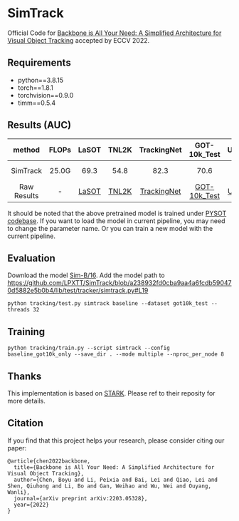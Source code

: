 SimTrack
=========================================
Official Code for [Backbone is All Your Need: A Simplified Architecture for Visual Object Tracking](https://arxiv.org/abs/2107.02960) accepted by ECCV 2022.


## Requirements
- python==3.8.15
- torch==1.8.1
- torchvision==0.9.0
- timm==0.5.4


## Results (AUC)
|method|  FLOPs    |   LaSOT | TNL2K | TrackingNet | GOT-10k_Test | UAV123  | model-clip| model-mae|
|:------:|:-----:|:-----:|:-----:|:------:|:------:|:------:|:------:|:------:|
|SimTrack| 25.0G | 69.3 | 54.8 | 82.3 | 70.6 | 69.8| [Sim-B/16](https://drive.google.com/file/d/19iSJi14yfJsi_XN5bfKdkBPUHgFzagg9/view?usp=sharing)| [MAE-B/16](https://drive.google.com/file/d/1TPir2JSrWuV7ZEA92oV1vvjjXn0KCRrx/view?usp=share_link)|
|Raw Results| - | [LaSOT](https://drive.google.com/file/d/1bVohxZGlpdTmEwIm0IRB9vbM6hIZOKpy/view?usp=sharing) | [TNL2K](https://drive.google.com/file/d/1B9Y3QDBWL16ku5BpavharMdfqVQvofhF/view?usp=sharing) | [TrackingNet](https://drive.google.com/file/d/1nnQqXN4BkUd6CORieHmGuTKSvo0rAZAZ/view?usp=sharing) | [GOT-10k_Test](https://drive.google.com/file/d/1G5HgEUUkx8EWglvTFpZrJ5plKDqHCF9X/view?usp=sharing) | [UAV123](https://drive.google.com/file/d/1U6SnBZLMqgPqFv-Gg0TvP6dtserjo5RA/view?usp=sharing) | - | -|

It should be noted that the above pretrained model is trained under [PYSOT codebase](https://github.com/STVIR/pysot). If you want to load the model in current pipeline, you may need to change the parameter name. Or you can train a new model with the current pipeline.


## Evaluation
Download the model [Sim-B/16](https://drive.google.com/file/d/19iSJi14yfJsi_XN5bfKdkBPUHgFzagg9/view?usp=sharing). Add the model path to https://github.com/LPXTT/SimTrack/blob/a238932fd0cba9aa4a6fcdb590470d5882e5b0b4/lib/test/tracker/simtrack.py#L19
```
python tracking/test.py simtrack baseline --dataset got10k_test --threads 32
```

## Training
```
python tracking/train.py --script simtrack --config baseline_got10k_only --save_dir . --mode multiple --nproc_per_node 8
```

## Thanks
This implementation is based on [STARK](https://github.com/researchmm/Stark). Please ref to their reposity for more details.

## Citation
If you find that this project helps your research, please consider citing our paper:
```
@article{chen2022backbone,
  title={Backbone is All Your Need: A Simplified Architecture for Visual Object Tracking},
  author={Chen, Boyu and Li, Peixia and Bai, Lei and Qiao, Lei and Shen, Qiuhong and Li, Bo and Gan, Weihao and Wu, Wei and Ouyang, Wanli},
  journal={arXiv preprint arXiv:2203.05328},
  year={2022}
}
